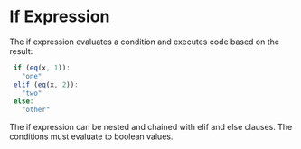 # If Expression

The if expression evaluates a condition and executes code based on the result:

```js
 if (eq(x, 1)):
   "one"
 elif (eq(x, 2)):
   "two"
 else:
   "other"
```

The if expression can be nested and chained with elif and else clauses.
The conditions must evaluate to boolean values.
